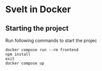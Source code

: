 # Svelt in Docker

## Starting the project

Run following commands to start the projec

``` 
docker compose run --rm frontend 
npm install
exit
docker compose up
```

